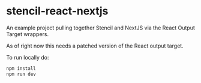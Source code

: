 # stencil-react-nextjs

An example project pulling together Stencil and NextJS via the React Output
Target wrappers.

As of right now this needs a patched version of the React output target.

To run locally do:

```sh
npm install
npm run dev
```
